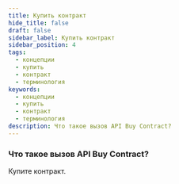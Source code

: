 ```yaml
---
title: Купить контракт
hide_title: false
draft: false
sidebar_label: Купить контракт
sidebar_position: 4
tags:
  - концепции
  - купить
  - контракт
  - терминология
keywords:
  - концепции
  - купить
  - контракт
  - терминология
description: Что такое вызов API Buy Contract?
---
```


### Что такое вызов API Buy Contract?

Купите контракт.
